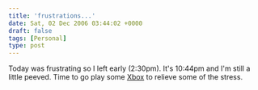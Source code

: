 ```yaml
---
title: 'frustrations...'
date: Sat, 02 Dec 2006 03:44:02 +0000
draft: false
tags: [Personal]
type: post
---
```


Today was frustrating so I left early (2:30pm). It's 10:44pm and I'm still a little peeved. Time to go play some [Xbox](http://en.wikipedia.org/wiki/Xbox) to relieve some of the stress.